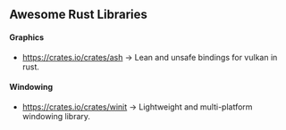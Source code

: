 ## Awesome Rust Libraries

#### Graphics

- https://crates.io/crates/ash -> Lean and unsafe bindings for vulkan in rust.

#### Windowing

- https://crates.io/crates/winit -> Lightweight and multi-platform windowing library.

